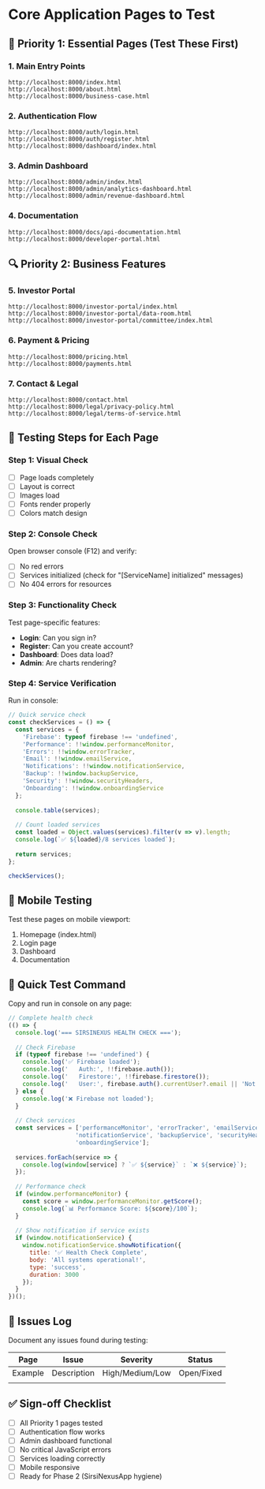 # Core Application Pages to Test

## 🎯 Priority 1: Essential Pages (Test These First)

### 1. Main Entry Points
```
http://localhost:8000/index.html
http://localhost:8000/about.html
http://localhost:8000/business-case.html
```

### 2. Authentication Flow
```
http://localhost:8000/auth/login.html
http://localhost:8000/auth/register.html
http://localhost:8000/dashboard/index.html
```

### 3. Admin Dashboard
```
http://localhost:8000/admin/index.html
http://localhost:8000/admin/analytics-dashboard.html
http://localhost:8000/admin/revenue-dashboard.html
```

### 4. Documentation
```
http://localhost:8000/docs/api-documentation.html
http://localhost:8000/developer-portal.html
```

## 🔍 Priority 2: Business Features

### 5. Investor Portal
```
http://localhost:8000/investor-portal/index.html
http://localhost:8000/investor-portal/data-room.html
http://localhost:8000/investor-portal/committee/index.html
```

### 6. Payment & Pricing
```
http://localhost:8000/pricing.html
http://localhost:8000/payments.html
```

### 7. Contact & Legal
```
http://localhost:8000/contact.html
http://localhost:8000/legal/privacy-policy.html
http://localhost:8000/legal/terms-of-service.html
```

## 🧪 Testing Steps for Each Page

### Step 1: Visual Check
- [ ] Page loads completely
- [ ] Layout is correct
- [ ] Images load
- [ ] Fonts render properly
- [ ] Colors match design

### Step 2: Console Check
Open browser console (F12) and verify:
- [ ] No red errors
- [ ] Services initialized (check for "[ServiceName] initialized" messages)
- [ ] No 404 errors for resources

### Step 3: Functionality Check
Test page-specific features:
- **Login**: Can you sign in?
- **Register**: Can you create account?
- **Dashboard**: Does data load?
- **Admin**: Are charts rendering?

### Step 4: Service Verification
Run in console:
```javascript
// Quick service check
const checkServices = () => {
  const services = {
    'Firebase': typeof firebase !== 'undefined',
    'Performance': !!window.performanceMonitor,
    'Errors': !!window.errorTracker,
    'Email': !!window.emailService,
    'Notifications': !!window.notificationService,
    'Backup': !!window.backupService,
    'Security': !!window.securityHeaders,
    'Onboarding': !!window.onboardingService
  };
  
  console.table(services);
  
  // Count loaded services
  const loaded = Object.values(services).filter(v => v).length;
  console.log(`✅ ${loaded}/8 services loaded`);
  
  return services;
};

checkServices();
```

## 📱 Mobile Testing
Test these pages on mobile viewport:
1. Homepage (index.html)
2. Login page
3. Dashboard
4. Documentation

## 🚀 Quick Test Command
Copy and run in console on any page:
```javascript
// Complete health check
(() => {
  console.log('=== SIRSINEXUS HEALTH CHECK ===');
  
  // Check Firebase
  if (typeof firebase !== 'undefined') {
    console.log('✅ Firebase loaded');
    console.log('   Auth:', !!firebase.auth());
    console.log('   Firestore:', !!firebase.firestore());
    console.log('   User:', firebase.auth().currentUser?.email || 'Not logged in');
  } else {
    console.log('❌ Firebase not loaded');
  }
  
  // Check services
  const services = ['performanceMonitor', 'errorTracker', 'emailService', 
                   'notificationService', 'backupService', 'securityHeaders', 
                   'onboardingService'];
  
  services.forEach(service => {
    console.log(window[service] ? `✅ ${service}` : `❌ ${service}`);
  });
  
  // Performance check
  if (window.performanceMonitor) {
    const score = window.performanceMonitor.getScore();
    console.log(`📊 Performance Score: ${score}/100`);
  }
  
  // Show notification if service exists
  if (window.notificationService) {
    window.notificationService.showNotification({
      title: '✅ Health Check Complete',
      body: 'All systems operational!',
      type: 'success',
      duration: 3000
    });
  }
})();
```

## 📝 Issues Log
Document any issues found during testing:

| Page | Issue | Severity | Status |
|------|-------|----------|--------|
| Example | Description | High/Medium/Low | Open/Fixed |
|  |  |  |  |

## ✅ Sign-off Checklist
- [ ] All Priority 1 pages tested
- [ ] Authentication flow works
- [ ] Admin dashboard functional
- [ ] No critical JavaScript errors
- [ ] Services loading correctly
- [ ] Mobile responsive
- [ ] Ready for Phase 2 (SirsiNexusApp hygiene)

